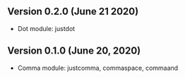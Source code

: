 
## Version 0.2.0 (June 21 2020)
* Dot module: justdot

## Version 0.1.0 (June 20, 2020)
* Comma module: justcomma, commaspace, commaand